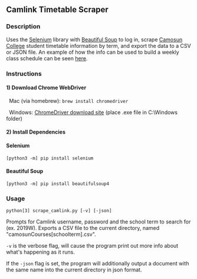 ## Camlink Timetable Scraper

### Description

Uses the [Selenium](https://www.seleniumhq.org/) library with [Beautiful Soup](https://www.crummy.com/software/BeautifulSoup/bs4/doc/) to log in, scrape [Camosun College](http://camosun.ca/) student timetable information by term, and export the data to a CSV or JSON file. An example of how the info can be used to build a weekly class schedule can be seen [here](https://andrewnbishop.com/react-view-timetable/).

### Instructions

#### 1) Download Chrome WebDriver

&nbsp;&nbsp;Mac (via homebrew):  ```brew install chromedriver```

&nbsp;&nbsp;Windows: [ChromeDriver download site](http://chromedriver.chromium.org/downloads) (place .exe file in C:\Windows folder)

#### 2) Install Dependencies

#### Selenium
```[python3 -m] pip install selenium```

#### Beautiful Soup

```[python3 -m] pip install beautifulsoup4```

### Usage

```python[3] scrape_camlink.py [-v] [-json]```

Prompts for Camlink username, password and the school term to search for (ex. 2019W). Exports a CSV file to the current directory, named "camosunCourses[schoolterm].csv".

```-v``` is the verbose flag, will cause the program print out more info about what's happening as it runs.

If the ```-json``` flag is set, the program will additionally output a document with the same name into the current directory in json format.



